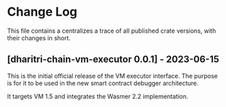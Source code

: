 # Change Log

This file contains a centralizes a trace of all published crate versions, with their changes in short.

## [dharitri-chain-vm-executor 0.0.1] - 2023-06-15
This is the initial official release of the VM executor interface. The purpose is for it to be used in the new smart contract debugger architecture.

It targets VM 1.5 and integrates the Wasmer 2.2 implementation.
